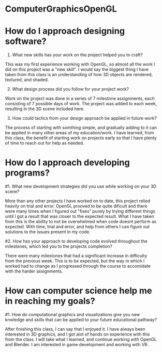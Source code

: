 # ComputerGraphicsOpenGL
# How do I approach designing software?
1. What new skills has your work on the project helped you to craft?


This was my first experience working with OpenGL, so almost all the work I did on this project was a "new skill". I would say the biggest thing I have taken from this class is an understanding of how 3D objects are rendered, textured, and shaded. 

2. What design process did you follow for your project work?


Work on the project was done in a series of 7 milestone assignments, each consisting of 7 possible days of work. The project was added to each week, resulting in the 3D scene included here.

3. How could tactics from your design approach be applied in future work?


The process of starting with somthing simple, and gradually adding to it can be applied in many other areas of my education/work. I have learned, from this class, the benefit of starting work on projects early so that I have plenty of time to reach out for help as needed.

# How do I approach developing programs?
#1. What new development strategies did you use while working on your 3D scene?

More than any other projects I have worked on to date, this project relied heavily on trial and error. OpenGL prooved to be quite dificult and there were many times when I figured out "fixes" purely by trying different things until I got a result that was closer to the expected result. What I have taken from this is the ability to not be overwhelmed when code doesnt perform as expected. With time, trial and error, and help from others I can figure out solutions to the issues present in my code.

#2. How has your approach to developing code evolved throughout the milestones, which led you to the projects completion?

There were many milestones that had a significant increase in difficulty from the previous week. This is to be expected, but the way in which I worked had to change as I progressed through the course to accomidate with the harder assignments.

# How can computer science help me in reaching my goals?
#1. How do computational graphics and visualizations give you new knwledge and skills that can be applied to your future educational pathway?

After finishing this class, I can say that I enjoyed it. I have always been interested in 3D graphics, and I got alot of hands on experience with this from the class. I will take what I learned, and continue working with OpenGL and Blender. I am interested in game development and working with VR. 
